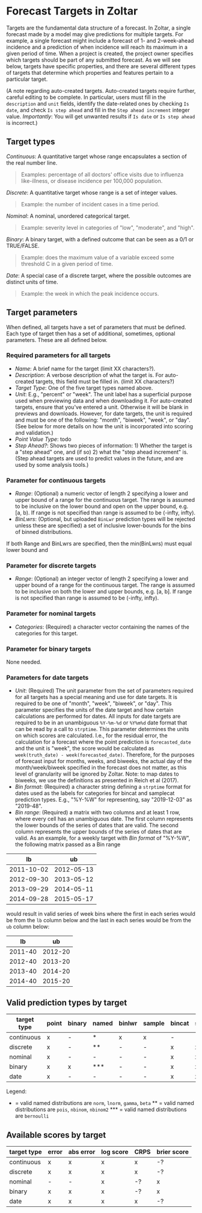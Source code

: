 # Forecast Targets in Zoltar

Targets are the fundamental data structure of a forecast. In Zoltar, a single forecast made by a model may give predictions for multiple targets. For example, a single forecast might include a forecast of 1- and 2-week-ahead incidence and a prediction of when incidence will reach its maximum in a given period of time. When a project is created, the project owner specifies which targets should be part of any submitted forecast. As we will see below, targets have specific properties, and there are several different types of targets that determine which properties and features pertain to a particular target.

<!-- NGR: what is an auto-created target?--> 

(A note regarding auto-created targets. Auto-created targets require further, careful editing to be complete. In
particular, users must fill in the `description` and `unit` fields, identify the date-related ones by checking `Is
date`, and check `Is step ahead` and fill in the `Step ahead increment` integer value. _Importantly_: You will get
unwanted results if `Is date` or `Is step ahead` is incorrect.)

## Target types

*Continuous*: A quantitative target whose range encapsulates a section of the real number line. 
> Examples: percentage of all doctors' office visits due to influenza like-illness, or disease incidence per 100,000 population.

*Discrete*: A quantitative target whose range is a set of integer values. 
> Example: the number of incident cases in a time period.

*Nominal*: A nominal, unordered categorical target. 
> Example: severity level in categories of "low", "moderate", and "high".

*Binary*: A binary target, with a defined outcome that can be seen as a 0/1 or TRUE/FALSE. 
> Example: does the maximum value of a variable exceed some threshold C in a given period of time.

*Date*: A special case of a discrete target, where the possible outcomes are distinct units of time. 
> Example: the week in which the peak incidence occurs.

## Target parameters

When defined, all targets have a set of parameters that must be defined. Each type of target then has a set of additional, sometimes, optional parameters. These are all defined below.

### Required parameters for all targets

- *Name*: A brief name for the target (limit XX characters?).
- *Description*: A verbose description of what the target is. For auto-created targets, this field must be filled in. (limit XX characters?)
- *Target Type*: One of the five target types named above.
- *Unit*: E.g., "percent" or "week". The unit label has a superficial purpose used when previewing data and when downloading it. For auto-created targets, ensure that you've entered a unit. Otherwise it will be blank in previews and downloads. However, for date targets, the unit is required and must be one of the following: "month", "biweek", "week", or "day". (See below for more details on how the unit is incorporated into scoring and validation.) <!-- NR: [not sure what "previewing data" means] -->
- *Point Value Type*: todo <!-- NGR: [not sure what this is] -->
- *Step Ahead?*: Shows two pieces of information: 1) Whether the target is a "step ahead" one, and (if so) 2) what the
  "step ahead increment" is. (Step ahead targets are used to predict values in the future, and are used by some analysis
  tools.)

### Parameter for continuous targets

- *Range*: (Optional) a numeric vector of length 2 specifying a lower and upper bound of a range for the continuous target. The range is assumed to be inclusive on the lower bound and open on the upper bound, e.g. [a, b). If range is not specified than range is assumed to be (-infty, infty).
- *BinLwrs*: (Optional, but uploaded `BinLwr` prediction types will be rejected unless these are specified) a set of inclusive lower-bounds for the bins of binned distributions. <!-- NGR: is upper bound always specified as infinity?-->

If both Range and BinLwrs are specified, then the min(BinLwrs) must equal lower bound and 

### Parameter for discrete targets

- *Range*: (Optional) an integer vector of length 2 specifying a lower and upper bound of a range for the continuous target. The range is assumed to be inclusive on both the lower and upper bounds, e.g. [a, b]. If range is not specified than range is assumed to be (-infty, infty).

### Parameter for nominal targets

- *Categories*: (Required) a character vector containing the names of the categories for this target. 

### Parameter for binary targets

None needed.

### Parameters for date targets

- *Unit*: (Required) The unit parameter from the set of parameters required for all targets has a special meaning and use for date targets. It is required to be one of "month", "week", "biweek", or "day". This parameter specifies the units of the date target and how certain calculations are performed for dates. All inputs for date targets are required to be in an unambiguous `%Y-%m-%d` or `%Y%m%d` date format that can be read by a call to `strptime`. This parameter determines the units on which scores are calculated. I.e., for the residual error, the calculation for a forecast where the point prediction is `forecasted_date` and the unit is "week", the score would be calculated as `week(truth_date) - week(forecasted_date)`. Therefore, for the purposes of forecast input for months, weeks, and biweeks, the actual day of the month/week/biweek specified in the forecast does not matter, as this level of granularity will be ignored by Zoltar. Note: to map dates to biweeks, we use the definitions as presented in Reich et al (2017).
- *Bin format*: (Required) a character string defining a `strptime` format for dates used as the labels for categories for bincat and samplecat prediction types. E.g., "%Y-%W" for representing, say "2019-12-03" as "2019-48".
- *Bin range*: (Required) a matrix <!--NGR: or some other representation--> with two columns and at least 1 row, where every cell has an unambiguous date. The first column represents the lower bounds of the series of dates that are valid. The second column represents the upper bounds of the series of dates that are valid. As an example, for a weekly target with *Bin format* of "%Y-%W", the following matrix passed as a Bin range

 lb         | ub     
----------- | --------- 
 2011-10-02 | 2012-05-13 
 2012-09-30 | 2013-05-12 
 2013-09-29 | 2014-05-11 
 2014-09-28 | 2015-05-17 
 
would result in valid series of week bins where the first in each series would be from the `lb` column below and the last in each series would be from the `ub` column below:

 lb      | ub     
-------- | --------- 
 2011-40 | 2012-20 
 2012-40 | 2013-20
 2013-40 | 2014-20
 2014-40 | 2015-20


## Valid prediction types by target

target type | point     | binary    | named     | binlwr    | sample    | bincat    | samplecat 
----------- | --------- | --------- | --------- | --------- | --------- | --------- | --------- 
continuous  |    x      |    -      |    *      |    x      |    x      |    -      |    -      
discrete    |    x      |    -      |    **     |    -      |    -      |    x      |    x      
nominal     |    x      |    -      |    -      |    -      |    -      |    x      |    x      
binary      |    x      |    x      |    ***    |    -      |    -      |    x      |    x      
date        |    x      |    -      |    -      |    -      |    -      |    x      |    x      

Legend:
* = valid named distributions are `norm`, `lnorm`, `gamma`, `beta`
** = valid named distributions are `pois`, `nbinom`, `nbinom2`
*** = valid named distributions are `bernoulli`

## Available scores by target

target type | error     | abs error | log score | CRPS      | brier score 
----------- | --------- | --------- | --------- | --------- | --------- 
continuous  |    x      |    x      |    x      |    x      |    -?      
discrete    |    x      |    x      |    x      |    x      |    -?      
nominal     |    -      |    -      |    x      |    -?     |    x      
binary      |    x      |    x      |    x      |    -?     |    x      
date        |    x      |    x      |    x      |    x      |    -?      


